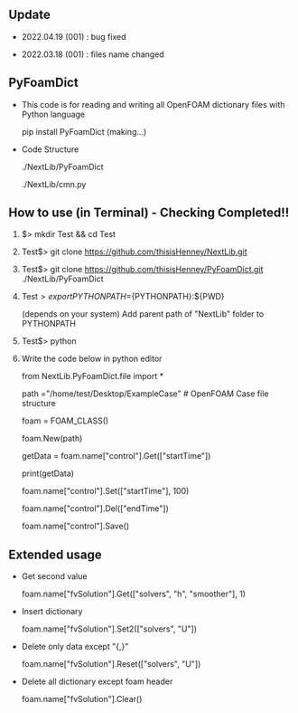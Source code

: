 ## Update
  - 2022.04.19 (001) : bug fixed

  - 2022.03.18 (001) : files name changed
 
 

## PyFoamDict
- This code is for reading and writing all OpenFOAM dictionary files with Python language

  pip install PyFoamDict (making...)


- Code Structure

  ./NextLib/PyFoamDict

  ./NextLib/cmn.py


## How to use (in Terminal) - Checking Completed!!

1. $> mkdir Test && cd Test

2. Test$> git clone https://github.com/thisisHenney/NextLib.git

3. Test$> git clone https://github.com/thisisHenney/PyFoamDict.git ./NextLib/PyFoamDict

4. Test$> export PYTHONPATH=${PYTHONPATH}:${PWD}
   
      (depends on your system) Add parent path of "NextLib" folder to PYTHONPATH

5. Test$> python

6. Write the code below in python editor

    from NextLib.PyFoamDict.file import *
  
    path ="/home/test/Desktop/ExampleCase" # OpenFOAM Case file structure
  
  
  
    foam = FOAM_CLASS()
    
    foam.New(path)
  
  
  
    getData = foam.name["control"].Get(["startTime"])
  
    print(getData)
  
  
  
    foam.name["control"].Set(["startTime"], 100)
    
    foam.name["control"].Del(["endTime"])
  
  
    
    foam.name["control"].Save()



## Extended usage
  
  - Get second value
    
    foam.name["fvSolution"].Get(["solvers", "h", "smoother"], 1)
  
  
  - Insert dictionary
    
    foam.name["fvSolution"].Set2(["solvers", "U"])
  
  
  - Delete only data except "{,}"
    
    foam.name["fvSolution"].Reset(["solvers", "U"])
   
  
  - Delete all dictionary except foam header
    
    foam.name["fvSolution"].Clear()
    
    
  
  
  


